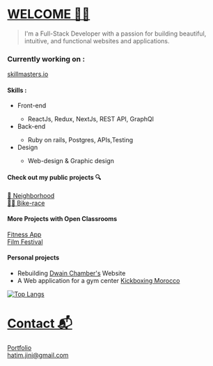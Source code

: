 # [WELCOME 👨‍💻](https://devhl.dev)
> I'm a Full-Stack Developer with a passion for building beautiful, intuitive, and functional websites and applications.

### Currently working on : 
  [skillmasters.io](https://skillmsters.io)

####  Skills :
<ul>
  <li>Front-end</li>
  <ul>
    <li>ReactJs, Redux, NextJs, REST API, GraphQl</li>
  </ul>
  <li>Back-end</li>
  <ul>
    <li>Ruby on rails, Postgres, APIs,Testing</li>
  </ul>
   <li> Design </li>
  <ul>
    <li>Web-design & Graphic design </li>
  </ul>
</ul>

#### Check out my public projects 🔍
 [🌆 Neighborhood](https://github.com/Timjini/aid-frontend) <br/>
 [🚴‍♂️ Bike-race](https://github.com/Timjini/bikerace)
 
 #### More Projects with Open Classrooms
 [Fitness App](https://github.com/Timjini/fitness-app) <br/>
 [Film Festival](https://github.com/Timjini/film-festival)

#### Personal projects 
<ul>
  <li>Rebuilding <a href="https://chambersforsport.com" target="_blank">Dwain Chamber's</a> Website</li>
  <li>A Web application for a gym center <a href="https://www.coachissam.com" target="_blank">Kickboxing Morocco</a></li>
</ul>

[![Top Langs](https://github-readme-stats.vercel.app/api/top-langs/?username=Timjini)](https://github.com/Timjini)

# [Contact 📬](https://devhl.dev)
[Portfolio](https://devhl.dev) <br/>
hatim.jini@gmail.com

